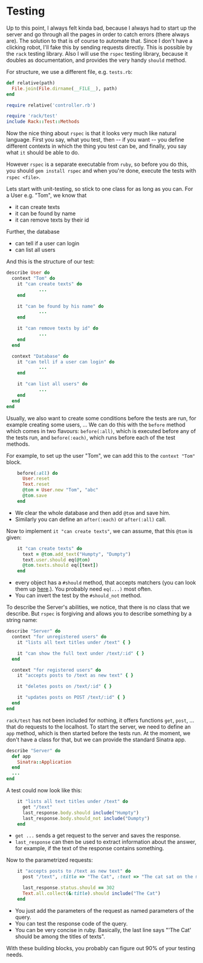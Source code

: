 # Testing

Up to this point, I always felt kinda bad, because I always had to start up the
server and go through all the pages in order to catch errors (there always are).
The solution to that is of course to automate that. Since I don't have a
clicking robot, I'll fake this by sending requests directly. This is possible
by the `rack` testing library. Also I will use the `rspec` testing library,
because it doubles as documentation, and provides the very handy `should`
method.

For structure, we use a different file, e.g. `tests.rb`:

```ruby
def relative(path)
  File.join(File.dirname(__FILE__), path)
end

require relative('controller.rb')

require 'rack/test'
include Rack::Test::Methods
```

Now the nice thing about `rspec` is that it looks very much like natural
language. First you say, what you test, then -- if you want -- you define
different contexts in which the thing you test can be, and finally, you say
what `it` should be able to do.

However `rspec` is a separate executable from `ruby`, so before you do this,
you should `gem install rspec` and when you're done, execute the tests with
```rspec <file>```.

Lets start with unit-testing, so stick to one class for as long as you can.
For a User e.g. "Tom", we know that

* it can create texts
* it can be found by name
* it can remove texts by their id

Further, the database

* can tell if a user can login
* can list all users

And this is the structure of our test: 

```ruby
describe User do
  context "Tom" do
    it "can create texts" do
			...
    end

    it "can be found by his name" do
			...
    end

    it "can remove texts by id" do
			...
    end
  end

  context "Database" do
    it "can tell if a user can login" do
			...
    end

    it "can list all users" do
			...
    end
  end
end
```

Usually, we also want to create some conditions before the tests are run, for
example creating some users, ... We can do this with the `before` method which
comes in two flavours: `before(:all)`, which is executed before any of the
tests run, and `before(:each)`, which runs before each of the test methods.

For example, to set up the user "Tom", we can add this to the `context "Tom"`
block.

```ruby
    before(:all) do
      User.reset
      Text.reset
      @tom = User.new "Tom", "abc"
      @tom.save
    end
```

* We clear the whole database and then add `@tom` and save him.
* Similarly you can define an `after(:each)` or `after(:all)` call.

Now to implement `it "can create texts"`, we can assume, that this `@tom` is
given:

```ruby 
    it "can create texts" do
      text = @tom.add_text("Humpty", "Dumpty")
      text.user.should eq(@tom)
      @tom.texts.should eq([text])
    end
```

* every object has a `#should` method, that accepts matchers (you can look
	them up [here](http://rubydoc.info/gems/rspec-expectations/2.4.0/RSpec/Matchers).).
  You probably need `eq(...)` most often.
* You can invert the test by the ```#should_not``` method.

To describe the Server's abilities, we notice, that there is no class that we
describe. But `rspec` is forgiving and allows you to describe something by a
string name:

```ruby
describe "Server" do
  context "for unregistered users" do
    it "lists all text titles under /text" { }

    it "can show the full text under /text/:id" { }
  end

  context "for registered users" do
    it "accepts posts to /text as new text" { }

    it "deletes posts on /text/:id" { }

    it "updates posts on POST /text/:id" { }
  end
end
```

`rack/test` has not been included for nothing, it offers functions `get`,
`post`, ... that do requests to the localhost. To start the server, we need to
define an `app` method, which is then started before the tests run. At the
moment, we don't have a class for that, but we can provide the standard
Sinatra app.

```ruby
describe "Server" do
  def app
    Sinatra::Application
  end
  ...
end
```

A test could now look like this:

```ruby
    it "lists all text titles under /text" do
      get "/text"
      last_response.body.should include("Humpty")
      last_response.body.should_not include("Dumpty")
    end
```

* `get ...` sends a get request to the server and saves the response.
* ```last_response``` can then be used to extract information about the
	answer, for example, if the text of the response contains something.

Now to the parametrized requests:

```ruby
    it "accepts posts to /text as new text" do
      post "/text", :title => "The Cat", :text => "The cat sat on the mat"

      last_response.status.should == 302
      Text.all.collect(&:title).should include("The Cat")
    end
```

* You just add the parameters of the request as named parameters of the query. 
* You can test the response code of the query.
* You can be very concise in ruby. Basically, the last line says "'The Cat'
	should be among the titles of texts".

With these building blocks, you probably can figure out 90% of your testing
needs.
